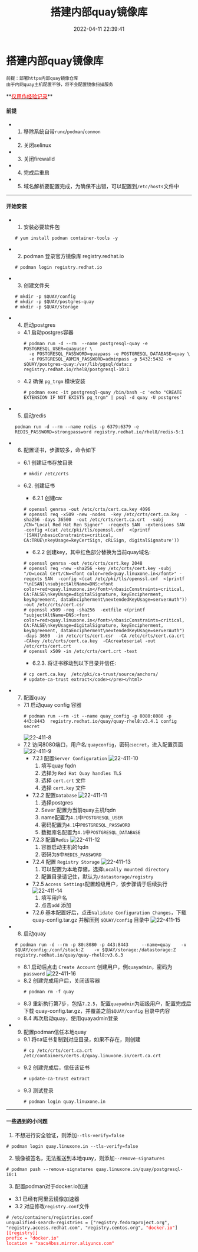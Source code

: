 ﻿---
title: 搭建内部quay镜像库
date: 2022-04-11 22:39:41
tags:
  - registry
  - container
  - quay
categories:
  - configruation
---

# 搭建内部quay镜像库
<html><pre><code>前提：部署https内部quay镜像仓库
由于内网quay主机配置不够，将不会配置镜像扫描服务</code></pre></html>
**<u><font color=red>仅用作经验记录</font></u>**

<!-- more -->

#### 前提
  - 1. 移除系统自带`runc`/`podman`/`conmon`
  - 2. 关闭selinux
  - 3. 关闭firewalld
  - 4. 完成后重启  
  - 5. 域名解析要配置完成，为确保不出错，可以配置到`/etc/hosts`文件中
---
#### 开始安装
- 1. 安装必要软件包
  ```
  # yum install podman container-tools -y
  ```
- 2. podman 登录官方镜像库 registry.redhat.io
  ```
  # podman login registry.redhat.io
  ```
- 3. 创建文件夹
  ```
  # mkdir -p $QUAY/config
  # mkdir -p $QUAY/postgres-quay
  # mkdir -p $QUAY/storage
  ```
- 4. 启动postgres
    - 4.1 启动postgres容器
      ```
      # podman run -d --rm  --name postgresql-quay -e POSTGRESQL_USER=quayuser \
        -e POSTGRESQL_PASSWORD=quaypass -e POSTGRESQL_DATABASE=quay \
	    -e POSTGRESQL_ADMIN_PASSWORD=adminpass -p 5432:5432 -v $QUAY/postgres-quay:/var/lib/pgsql/data:z registry.redhat.io/rhel8/postgresql-10:1
      ```
	- 4.2 确保 `pg_trgm` 模块安装
      ```	
      # podman exec -it postgresql-quay /bin/bash -c 'echo "CREATE EXTENSION IF NOT EXISTS pg_trgm" | psql -d quay -U postgres'
      ```
- 5. 启动redis
  ```
  podman run -d --rm --name redis -p 6379:6379 -e REDIS_PASSWORD=strongpassword registry.redhat.io/rhel8/redis-5:1
  ```
- 6. 配置证书，步骤较多，命令如下
  - 6.1 创建证书存放目录
    ```
    # mkdir /etc/crts
    ```
  - 6.2. 创建证书
    - 6.2.1 创建ca:
	```
    # openssl genrsa -out /etc/crts/cert.ca.key 4096
    # openssl req -x509 -new -nodes  -key /etc/crts/cert.ca.key  -sha256 -days 36500  -out /etc/crts/cert.ca.crt  -subj /CN="Local Red Hat Ren Signer"  -reqexts SAN  -extensions SAN  -config <(cat /etc/pki/tls/openssl.cnf  <(printf '[SAN]\nbasicConstraints=critical, CA:TRUE\nkeyUsage=keyCertSign, cRLSign, digitalSignature'))
    ```

	- 6.2.2 创建key，其中红色部分替换为当前quay域名:
	```
    # openssl genrsa -out /etc/crts/cert.key 2048
    # openssl req -new -sha256 -key /etc/crts/cert.key -subj "/O=Local Cert/CN=<font color=red>quay.linuxone.in</font>" -reqexts SAN  -config <(cat /etc/pki/tls/openssl.cnf  <(printf "\n[SAN]\nsubjectAltName=DNS:<font color=red>quay.linuxone.in</font>\nbasicConstraints=critical, CA:FALSE\nkeyUsage=digitalSignature, keyEncipherment, keyAgreement, dataEncipherment\nextendedKeyUsage=serverAuth")) -out /etc/crts/cert.csr
    # openssl x509 -req -sha256  -extfile <(printf "subjectAltName=DNS:<font color=red>quay.linuxone.in</font>\nbasicConstraints=critical, CA:FALSE\nkeyUsage=digitalSignature, keyEncipherment, keyAgreement, dataEncipherment\nextendedKeyUsage=serverAuth")  -days 3650  -in /etc/crts/cert.csr  -CA /etc/crts/cert.ca.crt  -CAkey /etc/crts/cert.ca.key  -CAcreateserial -out /etc/crts/cert.crt
    # openssl x509 -in /etc/crts/cert.crt -text
	```
	
	- 6.2.3. 将证书移动到以下目录并信任:
	```
    # cp cert.ca.key  /etc/pki/ca-trust/source/anchors/
    # update-ca-trust extract</code></pre></html>
    ```
	 
- 7. 配置quay 
  - 7.1 启动quay config 容器
    ```
	# podman run --rm -it --name quay_config -p 8080:8080 -p 443:8443  registry.redhat.io/quay/quay-rhel8:v3.4.1 config secret  
	```
	![22-411-8](/images/22411/8.png)
  - 7.2 访问8080端口，用户名:`quayconfig`，密码:`secret`，进入配置页面
    ![22-411-9](/images/22411/9.png)
	- 7.2.1 配置`Server Configuration`
      ![22-411-10](/images/22411/10.png)
	  1. 填写quay fqdn
	  2. 选择为 `Red Hat Quay handles TLS`
	  3. 选择 `cert.crt` 文件
	  4. 选择 `cert.key` 文件
	- 7.2.2 配置`Database`
	  ![22-411-11](/images/22411/11.png)
	  1. 选择postgres
	  2. Sever 配置为当前quay主机fqdn
	  3. name配置为`4.1`中`POSTGRESQL_USER`
	  4. 密码配置为`4.1`中`POSTGRESQL_PASSWORD`
	  5. 数据库名配置为`4.1`中`POSTGRESQL_DATABASE`
	- 7.2.3 配置`Redis`
	  ![22-411-12](/images/22411/12.png)
	  1. 容器启动主机的fqdn
	  2. 密码为`5`中`REDIS_PASSWORD`
	- 7.2.4 配置 `Registry Storage`
	  ![22-411-13](/images/22411/13.png)
	  1. 可以配置为本地存储，选择`Locally mounted directory`
	  2. 配置目录请记住，默认为`/datastorage/registry`
	- 7.2.5 `Access Settings`配置超级用户，该步骤请于后续执行
	  ![22-411-14](/images/22411/14.png)
	  1. 填写用户名
	  2. 点击`add` 添加
	- 7.2.6 基本配置好后，点击`Validate Configuration Changes`，下载 quay-config.tar.gz 并解压到 `$QUAY/config` 目录中
	  ![22-411-15](/images/22411/15.png)
- 8. 启动quay
  ```
  # podman run -d --rm -p 80:8080 -p 443:8443     --name=quay    -v $QUAY/config:/conf/stack:Z    -v $QUAY/storage:/datastorage:Z    registry.redhat.io/quay/quay-rhel8:v3.6.3
  ```
    - 8.1 启动后点击 `Create Account` 创建用户，例`quayadmin`，密码为`password`
	  ![22-411-16](/images/22411/16.png)
	- 8.2 创建完成用户后，关闭该容器
	  ```
	  # podman rm -f quay
	  ```
	- 8.3 重新执行第7步，包括`7.2.5`，配置`quayadmin`为超级用户，配置完成后下载 quay-config.tar.gz，并覆盖之前`$QUAY/config` 目录中内容
	- 8.4 再次启动quay，使用quayadmin登录
- 9. 配置podman信任本地quay
  - 9.1 将ca证书复制到对应目录，如果不存在，则创建
    ```
	# cp /etc/crts/cert.ca.crt /etc/containers/certs.d/quay.linuxone.in/cert.ca.crt
	```
  - 9.2 创建完成后，信任该证书
    ```
	# update-ca-trust extract
	```
  - 9.3 测试登录
    ```
	# podman login quay.linuxone.in
	```
---

#### 一些遇到的小问题
1. 不想进行安全验证，则添加`--tls-verify=false`
```
# podman login quay.linuxone.in --tls-verify=false
```

2. 镜像被签名，无法推送到本地quay，则添加`--remove-signatures`
```
# podman push --remove-signatures quay.linuxone.in/quay/postgresql-10:1
```

3. 配置podman对于docker.io加速
  - 3.1 已经有阿里云镜像加速器
  - 3.2 对应修改`registry.conf`文件
<html><pre><code># /etc/containers/registries.conf
unqualified-search-registries = ["registry.fedoraproject.org", "registry.access.redhat.com", "registry.centos.org", <font color=red>"docker.io"</font>]
<font color=red>[[registry]]
prefix = "docker.io"
location = "xacs4bss.mirror.aliyuncs.com"</font> </code></pre></html>
